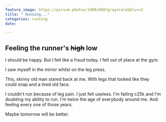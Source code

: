 ```yaml
---
feature_image: https://picsum.photos/1400/600?grayscale&blur=2
title: " Running..."
categories: running
date: 

---
```

## Feeling the runner's ~~high~~ low

I should be happy. But I felt like a fraud today. I felt out of place at the gym. 

I saw myself in the mirror whilst on the leg press. 

This, skinny old man stared back at me. With legs that looked like they could snap and a tired old face. 

I couldn't run because of leg pain. I just felt useless. I'm failing c25k and I'm doubting my ability to run. I'm twice the age of everybody around me. And feeling every one of those years. 

Maybe tomorrow will be better.